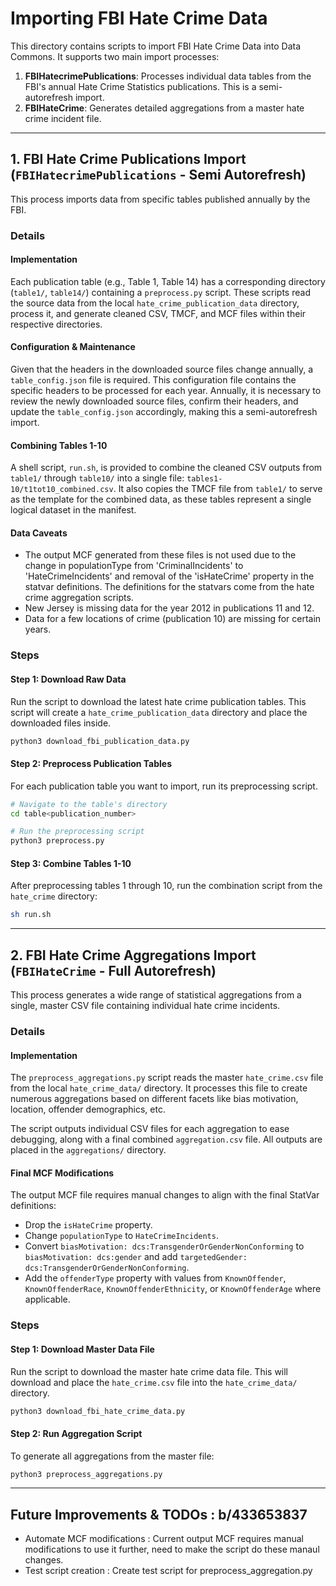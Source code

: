 # Importing FBI Hate Crime Data

This directory contains scripts to import FBI Hate Crime Data into Data Commons. It supports two main import processes:
1.  **FBIHatecrimePublications**: Processes individual data tables from the FBI's annual Hate Crime Statistics publications. This is a semi-autorefresh import.
2.  **FBIHateCrime**: Generates detailed aggregations from a master hate crime incident file.

---

## 1. FBI Hate Crime Publications Import (`FBIHatecrimePublications` - Semi Autorefresh)

This process imports data from specific tables published annually by the FBI.

### Details

#### Implementation
Each publication table (e.g., Table 1, Table 14) has a corresponding directory (`table1/`, `table14/`) containing a `preprocess.py` script. These scripts read the source data from the local `hate_crime_publication_data` directory, process it, and generate cleaned CSV, TMCF, and MCF files within their respective directories.

#### Configuration & Maintenance
Given that the headers in the downloaded source files change annually, a `table_config.json` file is required. This configuration file contains the specific headers to be processed for each year. Annually, it is necessary to review the newly downloaded source files, confirm their headers, and update the `table_config.json` accordingly, making this a semi-autorefresh import.

#### Combining Tables 1-10
A shell script, `run.sh`, is provided to combine the cleaned CSV outputs from `table1/` through `table10/` into a single file: `tables1-10/t1tot10_combined.csv`. It also copies the TMCF file from `table1/` to serve as the template for the combined data, as these tables represent a single logical dataset in the manifest.

#### Data Caveats
- The output MCF generated from these files is not used due to the change in populationType from 'CriminalIncidents' to 'HateCrimeIncidents' and removal of the 'isHateCrime' property in the statvar definitions. The definitions for the statvars come from the hate crime aggregation scripts.
- New Jersey is missing data for the year 2012 in publications 11 and 12.
- Data for a few locations of crime (publication 10) are missing for certain years.

### Steps

#### Step 1: Download Raw Data
Run the script to download the latest hate crime publication tables. This script will create a `hate_crime_publication_data` directory and place the downloaded files inside.

```bash
python3 download_fbi_publication_data.py
```

#### Step 2: Preprocess Publication Tables
For each publication table you want to import, run its preprocessing script.

```bash
# Navigate to the table's directory
cd table<publication_number>

# Run the preprocessing script
python3 preprocess.py
```

#### Step 3: Combine Tables 1-10
After preprocessing tables 1 through 10, run the combination script from the `hate_crime` directory:

```bash
sh run.sh
```

---

## 2. FBI Hate Crime Aggregations Import (`FBIHateCrime` - Full Autorefresh)

This process generates a wide range of statistical aggregations from a single, master CSV file containing individual hate crime incidents.

### Details

#### Implementation
The `preprocess_aggregations.py` script reads the master `hate_crime.csv` file from the local `hate_crime_data/` directory. It processes this file to create numerous aggregations based on different facets like bias motivation, location, offender demographics, etc.

The script outputs individual CSV files for each aggregation to ease debugging, along with a final combined `aggregation.csv` file. All outputs are placed in the `aggregations/` directory.

#### Final MCF Modifications
The output MCF file requires manual changes to align with the final StatVar definitions:
- Drop the `isHateCrime` property.
- Change `populationType` to `HateCrimeIncidents`.
- Convert `biasMotivation: dcs:TransgenderOrGenderNonConforming` to `biasMotivation: dcs:gender` and add `targetedGender: dcs:TransgenderOrGenderNonConforming`.
- Add the `offenderType` property with values from `KnownOffender`, `KnownOffenderRace`, `KnownOffenderEthnicity`, or `KnownOffenderAge` where applicable.

### Steps

#### Step 1: Download Master Data File
Run the script to download the master hate crime data file. This will download and place the `hate_crime.csv` file into the `hate_crime_data/` directory.

```bash
python3 download_fbi_hate_crime_data.py
```

#### Step 2: Run Aggregation Script
To generate all aggregations from the master file:

```bash
python3 preprocess_aggregations.py
```

---

## Future Improvements & TODOs : b/433653837

* Automate MCF modifications : Current output MCF requires manual modifications to use it further, need to make the script do these manaul changes.
* Test script creation : Create test script for preprocess_aggregation.py